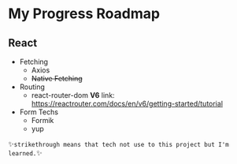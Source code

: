 # My Progress Roadmap

## React
* Fetching
    * Axios
    * ~~Native Fetching~~
* Routing 
    * react-router-dom **V6** link: https://reactrouter.com/docs/en/v6/getting-started/tutorial
* Form Techs
    * Formik
    * yup

✨`strikethrough means that tech not use to this project but I'm learned.`✨